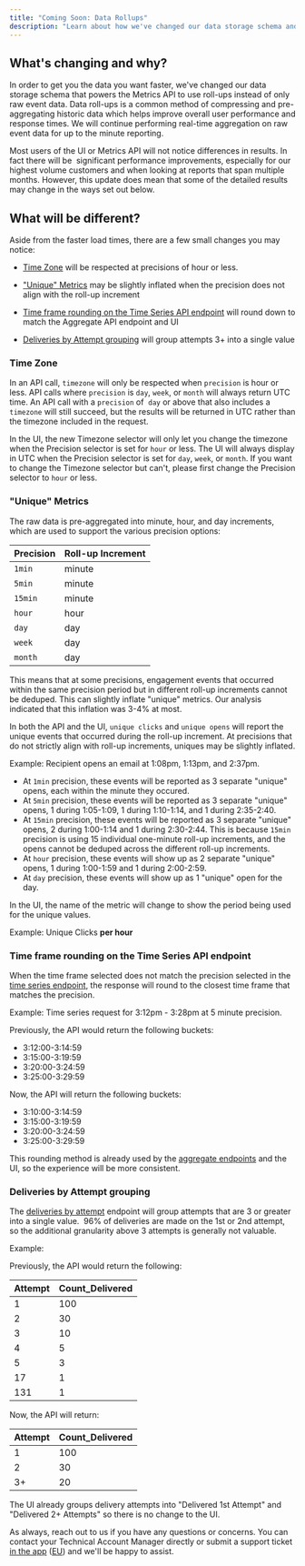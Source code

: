 ```yaml
---
title: "Coming Soon: Data Rollups"
description: "Learn about how we've changed our data storage schema and what changes you may see"
---
```


## What's changing and why?

In order to get you the data you want faster, we've changed our data storage schema that powers the Metrics API to use roll-ups instead of only raw event data. Data roll-ups is a common method of compressing and pre-aggregating historic data which helps improve overall user performance and response times. We will continue performing real-time aggregation on raw event data for up to the minute reporting.

Most users of the UI or Metrics API will not notice differences in results. In fact there will be  significant performance improvements, especially for our highest volume customers and when looking at reports that span multiple months. However, this update does mean that some of the detailed results may change in the ways set out below.

## What will be different?

Aside from the faster load times, there are a few small changes you may notice:

* [Time Zone](#time-zone) will be respected at precisions of hour or less.

* ["Unique" Metrics](#unique-metrics) may be slightly inflated when the precision does not align with the roll-up increment

* [Time frame rounding on the Time Series API endpoint](#time-frame-rounding-on-the-time-series-api-endpoint) will round down to match the Aggregate API endpoint and UI

* [Deliveries by Attempt grouping](#deliveries-by-attempt-grouping) will group attempts 3+ into a single value

### Time Zone

In an API call, `timezone` will only be respected when `precision` is hour or less. API calls where `precision` is `day`, `week`, or `month` will always return UTC time. An API call with a `precision` of  `day` or above that also includes a `timezone` will still succeed, but the results will be returned in UTC rather than the timezone included in the request.

In the UI, the new Timezone selector will only let you change the timezone when the Precision selector is set for `hour` or less. The UI will always display in UTC when the Precision selector is set for `day`, `week`, or `month`. If you want to change the Timezone selector but can't, please first change the Precision selector to `hour` or less.

### "Unique" Metrics

The raw data is pre-aggregated into minute, hour, and day increments, which are used to support the various precision options:

| Precision | Roll-up Increment |
| --------- | ----------------- |
| `1min`    | minute            |
| `5min`    | minute            |
| `15min`   | minute            |
| `hour`    | hour              |
| `day`     | day               |
| `week`    | day               |
| `month`   | day               |

This means that at some precisions, engagement events that occurred within the same precision period but in different roll-up increments cannot be deduped. This can slightly inflate "unique" metrics. Our analysis indicated that this inflation was 3-4% at most.

In both the API and the UI, `unique clicks` and `unique opens` will report the unique events that occurred during the roll-up increment. At precisions that do not strictly align with roll-up increments, uniques may be slightly inflated.

Example: Recipient opens an email at 1:08pm, 1:13pm, and 2:37pm.

* At `1min` precision, these events will be reported as 3 separate "unique" opens, each within the minute they occured.
* At `5min` precision, these events will be reported as 3 separate "unique" opens, 1 during 1:05-1:09, 1 during 1:10-1:14, and 1 during 2:35-2:40.
* At `15min` precision, these events will be reported as 3 separate "unique" opens, 2 during 1:00-1:14 and 1 during 2:30-2:44. This is because `15min` precision is using 15 individual one-minute roll-up increments, and the opens cannot be deduped across the different roll-up increments.
* At `hour` precision, these events will show up as 2 separate "unique" opens, 1 during 1:00-1:59 and 1 during 2:00-2:59.
* At `day` precision, these events will show up as 1 "unique" open for the day.

In the UI, the name of the metric will change to show the period being used for the unique values.

Example: Unique Clicks **per hour**

### Time frame rounding on the Time Series API endpoint

When the time frame selected does not match the precision selected in the [time series endpoint](https://developers.sparkpost.com/api/metrics/#metrics-get-time-series-metrics), the response will round to the closest time frame that matches the precision.

Example: Time series request for 3:12pm - 3:28pm at 5 minute precision.

Previously, the API would return the following buckets:

* 3:12:00-3:14:59
* 3:15:00-3:19:59
* 3:20:00-3:24:59
* 3:25:00-3:29:59

Now, the API will return the following buckets:

* 3:10:00-3:14:59
* 3:15:00-3:19:59
* 3:20:00-3:24:59
* 3:25:00-3:29:59

This rounding method is already used by the [aggregate endpoints](https://developers.sparkpost.com/api/metrics/#header-precision-parameter) and the UI, so the experience will be more consistent.

### Deliveries by Attempt grouping

The [deliveries by attempt](https://developers.sparkpost.com/api/metrics/#metrics-get-deliveries-by-attempt) endpoint will group attempts that are 3 or greater into a single value.  96% of deliveries are made on the 1st or 2nd attempt, so the additional granularity above 3 attempts is generally not valuable.

Example:

Previously, the API would return the following:

| Attempt | Count_Delivered |
| ------- | --------------- |
| 1       | 100             |
| 2       | 30              |
| 3       | 10              |
| 4       | 5               |
| 5       | 3               |
| 17      | 1               |
| 131     | 1               |

Now, the API will return:

| Attempt | Count_Delivered |
| ------- | --------------- |
| 1       | 100             |
| 2       | 30              |
| 3+      | 20              |

The UI already groups delivery attempts into "Delivered 1st Attempt" and "Delivered 2+ Attempts" so there is no change to the UI.


As always, reach out to us if you have any questions or concerns. You can contact your Technical Account Manager directly or submit a support ticket [in the app](https://app.sparkpost.com/) ([EU](https://app.eu.sparkpost.com/)) and we'll be happy to assist.
